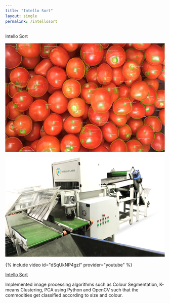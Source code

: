 ```yaml
---
title: "Intello Sort"
layout: single
permalink: /intellosort
---
```


Intello Sort

![Tomato model](/images/tomato.png)

![Intello Sort](/images/sort2.webp)

{% include video id="dSqUkNP4gzI" provider="youtube" %}

[Intello Sort](https://www.intellolabs.com/intellosort)

Implemented image processing algorithms such as Colour Segmentation, K-means Clustering, PCA using Python and
OpenCV such that the commodities get classified according to size and colour.

